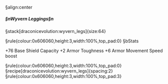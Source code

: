 §align:center
##### §nWyvern Leggings§n

§stack[draconicevolution:wyvern_legs]{size:64}

§rule{colour:0x606060,height:3,width:100%,top_pad:0}
§bStats

+76 Base Shield Capacity
+2 Armor Toughness
+6 Armor
Movement Speed boost

§rule{colour:0x606060,height:3,width:100%,top_pad:0}
§recipe[draconicevolution:wyvern_legs]{spacing:2}
§rule{colour:0x606060,height:3,width:100%,top_pad:3}